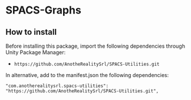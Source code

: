 # SPACS-Graphs

## How to install

Before installing this package, import the following dependencies through Unity Package Manager:

- `https://github.com/AnotheRealitySrl/SPACS-Utilities.git`

In alternative, add to the manifest.json the following dependencies:

```
"com.anotherealitysrl.spacs-utilities": "https://github.com/AnotheRealitySrl/SPACS-Utilities.git",
```
